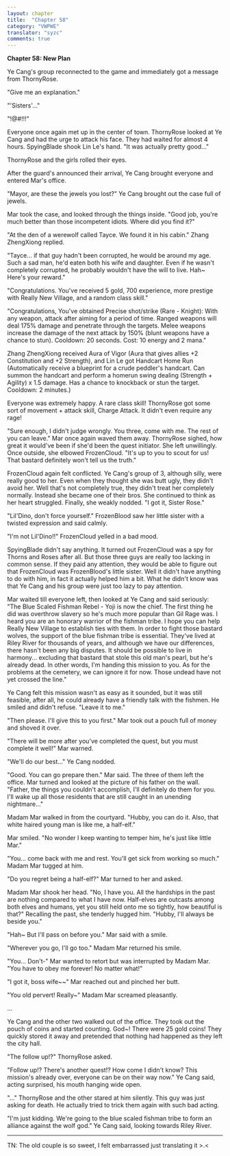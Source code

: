 ```yaml
---
layout: chapter
title:  "Chapter 58"
category: "VWPWE"
translator: "syzc"
comments: true
---
```


**Chapter 58: New Plan**
 
Ye Cang's group reconnected to the game and immediately got a message from ThornyRose.
 
"Give me an explanation."
 
"'Sisters'..."
 
"!@#$!$!!"
 
Everyone once again met up in the center of town. ThornyRose looked at Ye Cang and had the urge to attack his face. They had waited for almost 4 hours. SpyingBlade shook Lin Le's hand. "It was actually pretty good..."
 
ThornyRose and the girls rolled their eyes.
 
After the guard's announced their arrival, Ye Cang brought everyone and entered Mar's office.
 
"Mayor, are these the jewels you lost?" Ye Cang brought out the case full of jewels.
 
Mar took the case, and looked through the things inside. "Good job, you're much better than those incompetent idiots. Where did you find it?"
 
"At the den of a werewolf called Tayce. We found it in his cabin." Zhang ZhengXiong replied.
 
"Tayce... if that guy hadn't been corrupted, he would be around my age. Such a sad man, he'd eaten both his wife and daughter. Even if he wasn't completely corrupted, he probably wouldn't have the will to live. Hah~ Here's your reward."
 
"Congratulations. You've received 5 gold, 700 experience, more prestige with Really New Village, and a random class skill."
 
"Congratulations, You've obtained Precise shot/strike (Rare - Knight): With any weapon, attack after aiming for a period of time. Ranged weapons will deal 175% damage and penetrate through the targets. Melee weapons increase the damage of the next attack by 150% (blunt weapons have a chance to stun). Cooldown: 20 seconds. Cost: 10 energy and 2 mana."
 
Zhang ZhengXiong received Aura of Vigor (Aura that gives allies +2 Constitution and +2 Strength), and Lin Le got Handcart Home Run (Automatically receive a blueprint for a crude peddler's handcart. Can summon the handcart and perform a homerun swing dealing (Strength + Agility) x 1.5 damage. Has a chance to knockback or stun the target. Cooldown: 2 minutes.)
 
Everyone was extremely happy. A rare class skill! ThornyRose got some sort of movement + attack skill, Charge Attack. It didn't even require any rage!
 
"Sure enough, I didn't judge wrongly. You three, come with me. The rest of you can leave." Mar once again waved them away. ThornyRose sighed, how great it would've been if she'd been the quest initiator. She left unwillingly. Once outside, she elbowed FrozenCloud. "It's up to you to scout for us! That bastard definitely won't tell us the truth."
 
FrozenCloud again felt conflicted. Ye Cang's group of 3, although silly, were really good to her. Even when they thought she was butt ugly, they didn't avoid her. Well that's not completely true, they didn't treat her completely normally. Instead she became one of their bros. She continued to think as her heart struggled. Finally, she weakly nodded. "I got it, Sister Rose."
 
"Lil'Dino, don't force yourself." FrozenBlood saw her little sister with a twisted expression and said calmly.
 
"I'm not Lil'Dino!!" FrozenCloud yelled in a bad mood.
 
SpyingBlade didn't say anything. It turned out FrozenCloud was a spy for Thorns and Roses after all. But those three guys are really too lacking in common sense. If they paid any attention, they would be able to figure out that FrozenCloud was FrozenBlood's little sister. Well it didn't have anything to do with him, in fact it actually helped him a bit. What he didn't know was that Ye Cang and his group were just too lazy to pay attention.
 
Mar waited till everyone left, then looked at Ye Cang and said seriously: "The Blue Scaled Fishman Rebel - Yoji is now the chief. The first thing he did was overthrow slavery so he's much more popular than Gil Rage was. I heard you are an honorary warrior of the fishman tribe. I hope you can help Really New Village to establish ties with them. In order to fight those bastard wolves, the support of the blue fishman tribe is essential. They've lived at Riley River for thousands of years, and although we have our differences, there hasn't been any big disputes. It should be possible to live in harmony... excluding that bastard that stole this old man's pearl, but he's already dead. In other words, I'm handing this mission to you. As for the problems at the cemetery, we can ignore it for now. Those undead have not yet crossed the line."
 
Ye Cang felt this mission wasn't as easy as it sounded, but it was still feasible, after all, he could already have a friendly talk with the fishmen. He smiled and didn't refuse. "Leave it to me."
 
"Then please. I'll give this to you first." Mar took out a pouch full of money and shoved it over.
 
"There will be more after you've completed the quest, but you must complete it well!" Mar warned.
 
"We'll do our best..." Ye Cang nodded.
 
"Good. You can go prepare then." Mar said. The three of them left the office. Mar turned and looked at the picture of his father on the wall. "Father, the things you couldn't accomplish, I'll definitely do them for you. I'll wake up all those residents that are still caught in an unending nightmare..."
 
Madam Mar walked in from the courtyard. "Hubby, you can do it. Also, that white haired young man is like me, a half-elf."
 
Mar smiled. "No wonder I keep wanting to temper him, he's just like little Mar."
 
"You... come back with me and rest. You'll get sick from working so much." Madam Mar tugged at him.
 
"Do you regret being a half-elf?" Mar turned to her and asked.
 
Madam Mar shook her head. "No, I have you. All the hardships in the past are nothing compared to what I have now. Half-elves are outcasts among both elves and humans, yet you still held onto me so tightly, how beautiful is that?" Recalling the past, she tenderly hugged him. "Hubby, I'll always be beside you."
 
"Hah~ But I'll pass on before you." Mar said with a smile.
 
"Wherever you go, I'll go too." Madam Mar returned his smile.
 
"You... Don't-" Mar wanted to retort but was interrupted by Madam Mar. "You have to obey me forever! No matter what!"
 
"I got it, boss wife~~" Mar reached out and pinched her butt.
 
"You old pervert! Really~" Madam Mar screamed pleasantly.
 
...

Ye Cang and the other two walked out of the office. They took out the pouch of coins and started counting. God~! There were 25 gold coins! They quickly stored it away and pretended that nothing had happened as they left the city hall.
 
"The follow up!?" ThornyRose asked.
 
"Follow up!? There's another quest!? How come I didn't know? This mission's already over, everyone can be on their way now." Ye Cang said, acting surprised, his mouth hanging wide open.
 
"..." ThornyRose and the other stared at him silently. This guy was just asking for death. He actually tried to trick them again with such bad acting.
 
"I'm just kidding. We're going to the blue scaled fishman tribe to form an alliance against the wolf god." Ye Cang said, looking towards Riley River.

---

TN: The old couple is so sweet, I felt embarrassed just translating it >.<